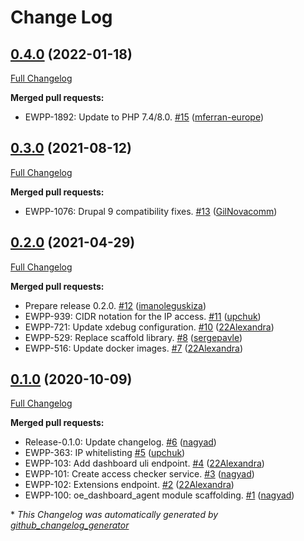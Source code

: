 # Change Log

## [0.4.0](https://github.com/openeuropa/oe_dashboard_agent/tree/0.4.0) (2022-01-18)
[Full Changelog](https://github.com/openeuropa/oe_dashboard_agent/compare/0.3.0...0.4.0)

**Merged pull requests:**

- EWPP-1892: Update to PHP 7.4/8.0. [\#15](https://github.com/openeuropa/oe_dashboard_agent/pull/15) ([mferran-europe](https://github.com/mferran-europe))

## [0.3.0](https://github.com/openeuropa/oe_dashboard_agent/tree/0.3.0) (2021-08-12)
[Full Changelog](https://github.com/openeuropa/oe_dashboard_agent/compare/0.2.0...0.3.0)

**Merged pull requests:**

- EWPP-1076: Drupal 9 compatibility fixes. [\#13](https://github.com/openeuropa/oe_dashboard_agent/pull/13) ([GilNovacomm](https://github.com/GilNovacomm))

## [0.2.0](https://github.com/openeuropa/oe_dashboard_agent/tree/0.2.0) (2021-04-29)
[Full Changelog](https://github.com/openeuropa/oe_dashboard_agent/compare/0.1.0...0.2.0)

**Merged pull requests:**

- Prepare release 0.2.0. [\#12](https://github.com/openeuropa/oe_dashboard_agent/pull/12) ([imanoleguskiza](https://github.com/imanoleguskiza))
- EWPP-939: CIDR notation for the IP access. [\#11](https://github.com/openeuropa/oe_dashboard_agent/pull/11) ([upchuk](https://github.com/upchuk))
- EWPP-721: Update xdebug configuration. [\#10](https://github.com/openeuropa/oe_dashboard_agent/pull/10) ([22Alexandra](https://github.com/22Alexandra))
- EWPP-529: Replace scaffold library. [\#8](https://github.com/openeuropa/oe_dashboard_agent/pull/8) ([sergepavle](https://github.com/sergepavle))
- EWPP-516: Update docker images. [\#7](https://github.com/openeuropa/oe_dashboard_agent/pull/7) ([22Alexandra](https://github.com/22Alexandra))

## [0.1.0](https://github.com/openeuropa/oe_dashboard_agent/tree/0.1.0) (2020-10-09)

[Full Changelog](https://github.com/openeuropa/oe_dashboard_agent/compare/eb7b10fb7ccc8c46d40dceaed2c685177929f4af...0.1.0)

**Merged pull requests:**

- Release-0.1.0: Update changelog. [\#6](https://github.com/openeuropa/oe_dashboard_agent/pull/6) ([nagyad](https://github.com/nagyad))
- EWPP-363: IP whitelisting [\#5](https://github.com/openeuropa/oe_dashboard_agent/pull/5) ([upchuk](https://github.com/upchuk))
- EWPP-103: Add dashboard uli endpoint. [\#4](https://github.com/openeuropa/oe_dashboard_agent/pull/4) ([22Alexandra](https://github.com/22Alexandra))
- EWPP-101: Create access checker service. [\#3](https://github.com/openeuropa/oe_dashboard_agent/pull/3) ([nagyad](https://github.com/nagyad))
- EWPP-102: Extensions endpoint. [\#2](https://github.com/openeuropa/oe_dashboard_agent/pull/2) ([22Alexandra](https://github.com/22Alexandra))
- EWPP-100: oe\_dashboard\_agent module scaffolding. [\#1](https://github.com/openeuropa/oe_dashboard_agent/pull/1) ([nagyad](https://github.com/nagyad))



\* *This Changelog was automatically generated by [github_changelog_generator](https://github.com/github-changelog-generator/github-changelog-generator)*
